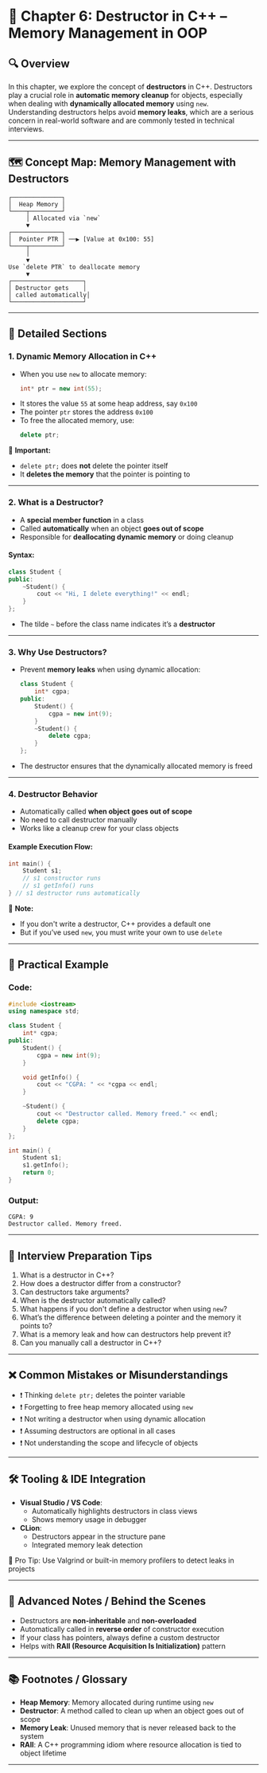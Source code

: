 # 📘 Chapter 6: Destructor in C++ – Memory Management in OOP

## 🔍 Overview

In this chapter, we explore the concept of **destructors** in C++. Destructors play a crucial role in **automatic memory cleanup** for objects, especially when dealing with **dynamically allocated memory** using `new`. Understanding destructors helps avoid **memory leaks**, which are a serious concern in real-world software and are commonly tested in technical interviews.

---

## 🗺️ Concept Map: Memory Management with Destructors

```
┌──────────────┐
│  Heap Memory │
└────┬─────────┘
     │ Allocated via `new`
     ▼
┌──────────────┐
│  Pointer PTR │ ──▶ [Value at 0x100: 55]
└────┬─────────┘
     │
     ▼
Use `delete PTR` to deallocate memory
     ▼
┌────────────────────┐
│ Destructor gets    │
│ called automatically│
└────────────────────┘
```

---

## 📘 Detailed Sections

### 1. Dynamic Memory Allocation in C++

- When you use `new` to allocate memory:
  ```cpp
  int* ptr = new int(55);
  ```
- It stores the value `55` at some heap address, say `0x100`
- The pointer `ptr` stores the address `0x100`
- To free the allocated memory, use:
  ```cpp
  delete ptr;
  ```

🔎 **Important:**
- `delete ptr;` does **not** delete the pointer itself
- It **deletes the memory** that the pointer is pointing to

---

### 2. What is a Destructor?

- A **special member function** in a class
- Called **automatically** when an object **goes out of scope**
- Responsible for **deallocating dynamic memory** or doing cleanup

#### Syntax:
```cpp
class Student {
public:
    ~Student() {
        cout << "Hi, I delete everything!" << endl;
    }
};
```
- The tilde `~` before the class name indicates it’s a **destructor**

---

### 3. Why Use Destructors?

- Prevent **memory leaks** when using dynamic allocation:
  ```cpp
  class Student {
      int* cgpa;
  public:
      Student() {
          cgpa = new int(9);
      }
      ~Student() {
          delete cgpa;
      }
  };
  ```
- The destructor ensures that the dynamically allocated memory is freed

---

### 4. Destructor Behavior

- Automatically called **when object goes out of scope**
- No need to call destructor manually
- Works like a cleanup crew for your class objects

#### Example Execution Flow:
```cpp
int main() {
    Student s1;
    // s1 constructor runs
    // s1 getInfo() runs
} // s1 destructor runs automatically
```

🧠 **Note:**
- If you don't write a destructor, C++ provides a default one
- But if you’ve used `new`, you must write your own to use `delete`

---

## 🧪 Practical Example

### Code:
```cpp
#include <iostream>
using namespace std;

class Student {
    int* cgpa;
public:
    Student() {
        cgpa = new int(9);
    }

    void getInfo() {
        cout << "CGPA: " << *cgpa << endl;
    }

    ~Student() {
        cout << "Destructor called. Memory freed." << endl;
        delete cgpa;
    }
};

int main() {
    Student s1;
    s1.getInfo();
    return 0;
}
```

### Output:
```
CGPA: 9
Destructor called. Memory freed.
```

---

## 🎯 Interview Preparation Tips

1. What is a destructor in C++?
2. How does a destructor differ from a constructor?
3. Can destructors take arguments?
4. When is the destructor automatically called?
5. What happens if you don't define a destructor when using `new`?
6. What’s the difference between deleting a pointer and the memory it points to?
7. What is a memory leak and how can destructors help prevent it?
8. Can you manually call a destructor in C++?

---

## ❌ Common Mistakes or Misunderstandings

- ❗ Thinking `delete ptr;` deletes the pointer variable
- ❗ Forgetting to free heap memory allocated using `new`
- ❗ Not writing a destructor when using dynamic allocation
- ❗ Assuming destructors are optional in all cases
- ❗ Not understanding the scope and lifecycle of objects

---

## 🛠️ Tooling & IDE Integration

- **Visual Studio / VS Code**:
  - Automatically highlights destructors in class views
  - Shows memory usage in debugger
- **CLion**:
  - Destructors appear in the structure pane
  - Integrated memory leak detection

🔧 Pro Tip: Use Valgrind or built-in memory profilers to detect leaks in projects

---

## 🧠 Advanced Notes / Behind the Scenes

- Destructors are **non-inheritable** and **non-overloaded**
- Automatically called in **reverse order** of constructor execution
- If your class has pointers, always define a custom destructor
- Helps with **RAII (Resource Acquisition Is Initialization)** pattern

---

## 📚 Footnotes / Glossary

- **Heap Memory**: Memory allocated during runtime using `new`
- **Destructor**: A method called to clean up when an object goes out of scope
- **Memory Leak**: Unused memory that is never released back to the system
- **RAII**: A C++ programming idiom where resource allocation is tied to object lifetime

---
